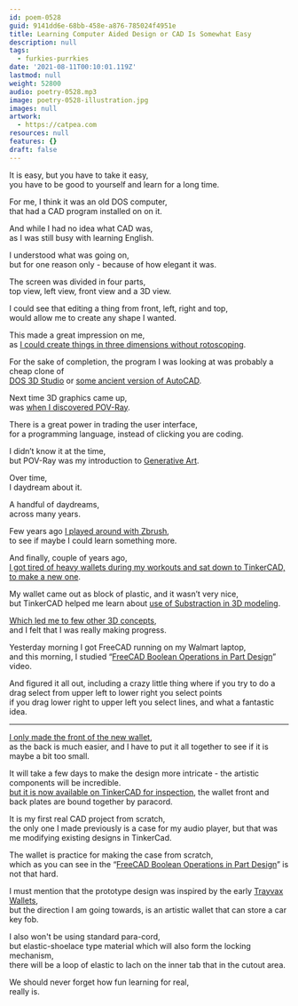 ```yaml
---
id: poem-0528
guid: 9141dd6e-68bb-458e-a876-785024f4951e
title: Learning Computer Aided Design or CAD Is Somewhat Easy
description: null
tags:
  - furkies-purrkies
date: '2021-08-11T00:10:01.119Z'
lastmod: null
weight: 52800
audio: poetry-0528.mp3
image: poetry-0528-illustration.jpg
images: null
artwork:
  - https://catpea.com
resources: null
features: {}
draft: false
---
```


It is easy, but you have to take it easy,\
you have to be good to yourself and learn for a long time.

For me, I think it was an old DOS computer,\
that had a CAD program installed on on it.

And while I had no idea what CAD was,\
as I was still busy with learning English.

I understood what was going on,\
but for one reason only - because of how elegant it was.

The screen was divided in four parts,\
top view, left view, front view and a 3D view.

I could see that editing a thing from front, left, right and top,\
would allow me to create any shape I wanted.

This made a great impression on me,\
as [I could create things in three dimensions without rotoscoping](https://www.youtube.com/watch?v=VhGtYfpmxyY).

For the sake of completion, the program I was looking at was probably a cheap clone of\
[DOS 3D Studio](https://www.youtube.com/watch?v=Sgq10etls5k) or [some ancient version of AutoCAD](https://www.youtube.com/watch?v=BCNs3bAE5Nw).

Next time 3D graphics came up,\
was [when I discovered POV-Ray](https://www.youtube.com/watch?v=ZJo_P9mHFd8).

There is a great power in trading the user interface,\
for a programming language, instead of clicking you are coding.

I didn’t know it at the time,\
but POV-Ray was my introduction to [Generative Art](https://www.youtube.com/watch?v=62SbexSgQIw\&list=PLPrhS0jDJbmxPXKj60YPRs04V_nqCPyZ4).

Over time,\
I daydream about it.

A handful of daydreams,\
across many years.

Few years ago [I played around with Zbrush](https://www.youtube.com/watch?v=KrUoQE8wf_A\&list=PLxSzI2u7zKsQVxA4dKbZcO-hIuiYVQ5kG),\
to see if maybe I could learn something more.

And finally, couple of years ago,\
[I got tired of heavy wallets during my workouts and sat down to TinkerCAD, to make a new one](https://www.youtube.com/results?search_query=tinkercad+tutorial).

My wallet came out as block of plastic, and it wasn’t very nice,\
but TinkerCAD helped me learn about [use of Substraction in 3D modeling](https://www.youtube.com/watch?v=HEMNv4mze3Q).

[Which led me to few other 3D concepts](https://www.youtube.com/watch?v=ouvf-4wciak),\
and I felt that I was really making progress.

Yesterday morning I got FreeCAD running on my Walmart laptop,\
and this morning, I studied “[FreeCAD Boolean Operations in Part Design](https://www.youtube.com/watch?v=Uz9W3-wAITI)” video.

And figured it all out, including a crazy little thing where if you try to do a drag select from upper left to lower right you select points\
if you drag lower right to upper left you select lines, and what a fantastic idea.

---

[I only made the front of the new wallet](https://www.tinkercad.com/things/kclrksGlDK0),\
as the back is much easier, and I have to put it all together to see if it is maybe a bit too small.

It will take a few days to make the design more intricate - the artistic components will be incredible.\
[but it is now available on TinkerCAD for inspection](https://www.tinkercad.com/things/kclrksGlDK0), the wallet front and back plates are bound together by paracord.

It is my first real CAD project from scratch,\
the only one I made previously is a case for my audio player, but that was me modifying existing designs in TinkerCad.

The wallet is practice for making the case from scratch,\
which as you can see in the “[FreeCAD Boolean Operations in Part Design](https://www.youtube.com/watch?v=Uz9W3-wAITI)” is not that hard.

I must mention that the prototype design was inspired by the early [Trayvax Wallets](https://www.trayvax.com/),\
but the direction I am going towards, is an artistic wallet that can store a car key fob.

I also won't be using standard para-cord,\
but elastic-shoelace type material which will also form the locking mechanism,\
there will be a loop of elastic to lach on the inner tab that in the cutout area.

We should never forget how fun learning for real,\
really is.
